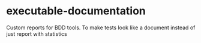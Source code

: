 # executable-documentation
Custom reports for BDD tools. To make tests look like a document instead of just report with statistics
